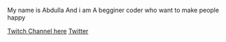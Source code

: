 My name is Abdulla And i am A begginer coder who want to make people happy

[Twitch Channel here](http://twitch.tv/abdulla4gamer_)
[Twitter](https://twitter.com/Abdulla4Gamer)

